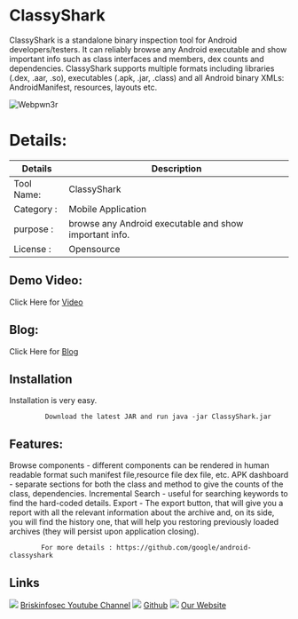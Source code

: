 ClassyShark
============
ClassyShark is a standalone binary inspection tool for Android developers/testers. It can reliably browse any Android executable and show important info such as class interfaces and members, dex counts and dependencies. ClassyShark supports multiple formats including libraries (.dex, .aar, .so), executables (.apk, .jar, .class) and all Android binary XMLs: AndroidManifest, resources, layouts etc.


![Webpwn3r](https://briskinfosec.com//assets/tooloftheday/Copy_of_Copy_of_143_158.jpg)

Details:
============
|  Details | Description   |
| ------------ | ------------ |
|Tool Name:| ClassyShark |
|Category :| Mobile Application|
|purpose  :| browse any Android executable and show important info. |
|License :| Opensource

Demo Video:
-----------------
Click Here for [Video](https://www.youtube.com/watch?v=GkIcp4096Ng "Video")

Blog: 
--------------
Click Here for [Blog](https://briskinfosec.com/tooloftheday/toolofthedaydetail/ClassyShark "Blog")

Installation
----------------

Installation is very easy. 

             Download the latest JAR and run java -jar ClassyShark.jar

Features: 
--------------
Browse components - different components can be rendered in human readable format such manifest file,resource file dex file, etc.
APK dashboard - separate sections for both the class and method to give the counts of the class, dependencies.
Incremental Search - useful for searching keywords to find the hard-coded details. 
Export  - The export button, that will give you a report with all the relevant information about the archive and, on its side, you will find the history one, that will help you restoring previously loaded archives (they will persist upon application closing).

            For more details : https://github.com/google/android-classyshark


     
Links
----------------
![ ](https://img.icons8.com/color/15/000000/youtube-play.png) [Briskinfosec Youtube Channel](https://www.youtube.com/channel/UCcPmqqYETcO_7-6p_uUsF1w "Briskinfosec Youtube Channel")
 ![ ](https://img.icons8.com/glyph-neue/15/000000/github.png) [Github](https://github.com/briskinfosec "Github") 
![ ](https://img.icons8.com/ios/15/000000/internet--v2.png) [Our Website](https://www.briskinfosec.com/ "Our Website")
